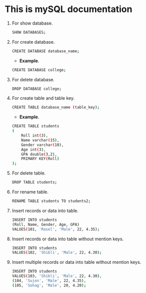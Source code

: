 # This is mySQL documentation

1. For show database.

     ```sh
     SHOW DATABASES;
     ```
2. For create database.

    ```sh
    CREATE DATABASE database_name;
    ```
    - **Example**.
    ```sh
    CREATE DATABASE college;
    ```

3. For delete database.
    ```sh
    DROP DATABASE college;
    ```
4. For create table and table key.

    ```sh
    CREATE TABLE database_name (table_key);
    ```
    - **Example**.
    ```sh
    CREATE TABLE students
    (
        Roll int(3),
        Name varchar(15),
        Gender varchar(10),
        Age int(3),
        GPA double(3,2),
        PRIMARY KEY(Roll)
    );
    ```
5. For delete table.
    ```sh
    DROP TABLE students;
    ```
6. For rename table.
    ```sh
    RENAME TABLE students TO students2;
    ```
7. Insert records or data into table.
    ```sh
    INSERT INTO students
    (Roll, Name, Gender, Age, GPA)
    VALUES(101, 'Rasel', 'Male', 22, 4.35);
    ```
8. Insert records or data into table without mention keys.
    ```sh
    INSERT INTO students
    VALUES(102, 'Shibli', 'Male', 22, 4.30);
    ```
8. Insert multiple records or data into table without mention keys.
    ```sh
    INSERT INTO students
    VALUES(103, 'Shibli', 'Male', 22, 4.30),
    (104, 'Sujon', 'Male', 22, 4.35),
    (105, 'Sohag', 'Male', 20, 4.20);
    ```